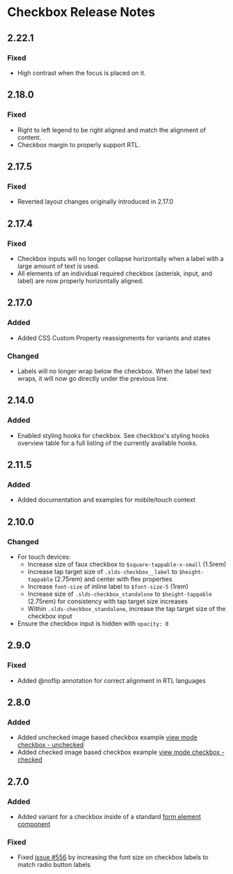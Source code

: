 <!-- Release notes authoring guidelines: http://keepachangelog.com/ -->

# Checkbox Release Notes

<!-- ## [Unreleased] -->
## 2.22.1

### Fixed
- High contrast when the focus is placed on it.

## 2.18.0

### Fixed
- Right to left legend to be right aligned and match the alignment of content.
- Checkbox margin to properly support RTL.

## 2.17.5

### Fixed
- Reverted layout changes originally introduced in 2.17.0

## 2.17.4

### Fixed
- Checkbox inputs will no longer collapse horizontally when a label with a large amount of text is used.
- All elements of an individual required checkbox (asterisk, input, and label) are now properly horizontally aligned.

## 2.17.0

### Added

- Added CSS Custom Property reassignments for variants and states

### Changed

- Labels will no longer wrap below the checkbox. When the label text wraps, it will now go directly under the previous line.

## 2.14.0

### Added

- Enabled styling hooks for checkbox. See checkbox's styling hooks overview table for a full listing of the currently available hooks.

## 2.11.5

### Added

- Added documentation and examples for mobile/touch context

## 2.10.0

### Changed

- For touch devices:
  - Increase size of faux checkbox to `$square-tappable-x-small` (1.5rem)
  - Increase tap target size of `.slds-checkbox__label` to `$height-tappable` (2.75rem) and center with flex properties
  - Increase `font-size` of inline label to `$font-size-5` (1rem)
  - Increase size of `.slds-checkbox_standalone` to `$height-tappable` (2.75rem) for consistency with tap target size increases
  - Within `.slds-checkbox_standalone`, increase the tap target size of the checkbox input
- Ensure the checkbox input is hidden with `opacity: 0`

## 2.9.0

### Fixed

- Added @noflip annotation for correct alignment in RTL languages

## 2.8.0

### Added

- Added unchecked image based checkbox example [view mode checkbox - unchecked](/components/checkbox/?state=view-mode-unchecked&variant=form-element)
- Added checked image based checkbox example [view mode checkbox - checked](/components/checkbox/?state=view-mode-checked&variant=form-element)

## 2.7.0

### Added

- Added variant for a checkbox inside of a standard [form element component](/components/checkbox/?variant=form-element)

### Fixed

- Fixed [issue #556](https://github.com/salesforce-ux/design-system/issues/556) by increasing the font size on checkbox labels to match radio button labels
